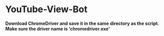# YouTube-View-Bot
**Download ChromeDriver and save it in the same directory as the script. Make sure the driver name is 'chromedriver.exe'**
